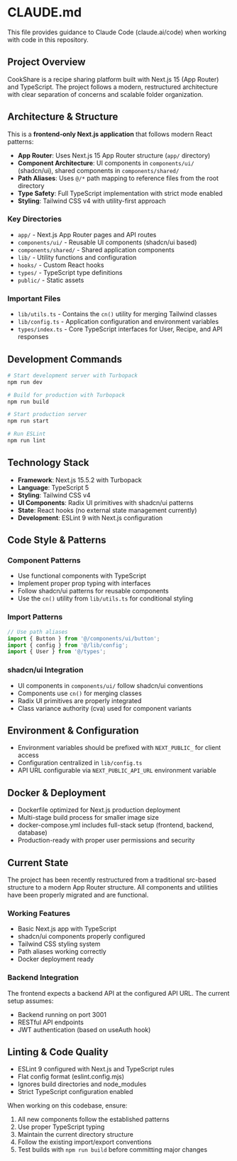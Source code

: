# CLAUDE.md

This file provides guidance to Claude Code (claude.ai/code) when working with code in this repository.

## Project Overview

CookShare is a recipe sharing platform built with Next.js 15 (App Router) and TypeScript. The project follows a modern, restructured architecture with clear separation of concerns and scalable folder organization.

## Architecture & Structure

This is a **frontend-only Next.js application** that follows modern React patterns:

- **App Router**: Uses Next.js 15 App Router structure (`app/` directory)
- **Component Architecture**: UI components in `components/ui/` (shadcn/ui), shared components in `components/shared/`
- **Path Aliases**: Uses `@/*` path mapping to reference files from the root directory
- **Type Safety**: Full TypeScript implementation with strict mode enabled
- **Styling**: Tailwind CSS v4 with utility-first approach

### Key Directories

- `app/` - Next.js App Router pages and API routes
- `components/ui/` - Reusable UI components (shadcn/ui based)
- `components/shared/` - Shared application components
- `lib/` - Utility functions and configuration
- `hooks/` - Custom React hooks
- `types/` - TypeScript type definitions
- `public/` - Static assets

### Important Files

- `lib/utils.ts` - Contains the `cn()` utility for merging Tailwind classes
- `lib/config.ts` - Application configuration and environment variables
- `types/index.ts` - Core TypeScript interfaces for User, Recipe, and API responses

## Development Commands

```bash
# Start development server with Turbopack
npm run dev

# Build for production with Turbopack
npm run build

# Start production server
npm run start

# Run ESLint
npm run lint
```

## Technology Stack

- **Framework**: Next.js 15.5.2 with Turbopack
- **Language**: TypeScript 5
- **Styling**: Tailwind CSS v4
- **UI Components**: Radix UI primitives with shadcn/ui patterns
- **State**: React hooks (no external state management currently)
- **Development**: ESLint 9 with Next.js configuration

## Code Style & Patterns

### Component Patterns

- Use functional components with TypeScript
- Implement proper prop typing with interfaces
- Follow shadcn/ui patterns for reusable components
- Use the `cn()` utility from `lib/utils.ts` for conditional styling

### Import Patterns

```typescript
// Use path aliases
import { Button } from '@/components/ui/button';
import { config } from '@/lib/config';
import { User } from '@/types';
```

### shadcn/ui Integration

- UI components in `components/ui/` follow shadcn/ui conventions
- Components use `cn()` for merging classes
- Radix UI primitives are properly integrated
- Class variance authority (cva) used for component variants

## Environment & Configuration

- Environment variables should be prefixed with `NEXT_PUBLIC_` for client access
- Configuration centralized in `lib/config.ts`
- API URL configurable via `NEXT_PUBLIC_API_URL` environment variable

## Docker & Deployment

- Dockerfile optimized for Next.js production deployment
- Multi-stage build process for smaller image size
- docker-compose.yml includes full-stack setup (frontend, backend, database)
- Production-ready with proper user permissions and security

## Current State

The project has been recently restructured from a traditional src-based structure to a modern App Router structure. All components and utilities have been properly migrated and are functional.

### Working Features

- Basic Next.js app with TypeScript
- shadcn/ui components properly configured
- Tailwind CSS styling system
- Path aliases working correctly
- Docker deployment ready

### Backend Integration

The frontend expects a backend API at the configured API URL. The current setup assumes:

- Backend running on port 3001
- RESTful API endpoints
- JWT authentication (based on useAuth hook)

## Linting & Code Quality

- ESLint 9 configured with Next.js and TypeScript rules
- Flat config format (eslint.config.mjs)
- Ignores build directories and node_modules
- Strict TypeScript configuration enabled

When working on this codebase, ensure:

1. All new components follow the established patterns
2. Use proper TypeScript typing
3. Maintain the current directory structure
4. Follow the existing import/export conventions
5. Test builds with `npm run build` before committing major changes
